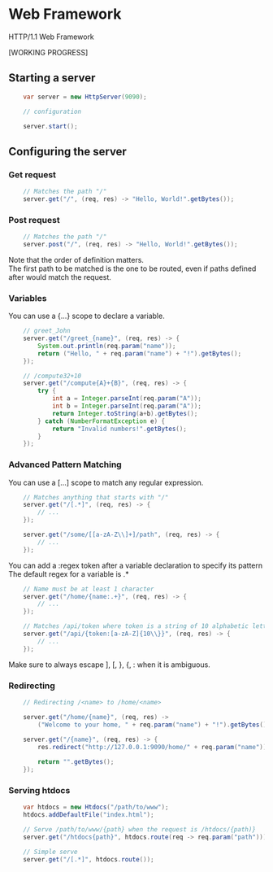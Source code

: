 # Web Framework

HTTP/1.1 Web Framework

[WORKING PROGRESS]

## Starting a server

```java
    var server = new HttpServer(9090);

    // configuration

    server.start();
```

## Configuring the server

### Get request

```java
    // Matches the path "/"
    server.get("/", (req, res) -> "Hello, World!".getBytes());
```

### Post request

```java
    // Matches the path "/"
    server.post("/", (req, res) -> "Hello, World!".getBytes());
```

Note that the order of definition matters.
<br>
The first path to be matched is the one to be routed,
even if paths defined after would match the request.

### Variables

You can use a {...} scope to declare a variable.

```java
    // greet_John
    server.get("/greet_{name}", (req, res) -> {
        System.out.println(req.param("name"));
        return ("Hello, " + req.param("name") + "!").getBytes();
    });

    // /compute32+10
    server.get("/compute{A}+{B}", (req, res) -> {
        try {
            int a = Integer.parseInt(req.param("A"));
            int b = Integer.parseInt(req.param("A"));
            return Integer.toString(a+b).getBytes();
        } catch (NumberFormatException e) {
            return "Invalid numbers!".getBytes();
        }
    });
```

### Advanced Pattern Matching

You can use a [...] scope to match any regular expression.

```java
    // Matches anything that starts with "/"
    server.get("/[.*]", (req, res) -> {
        // ...
    });

    server.get("/some/[[a-zA-Z\\]+]/path", (req, res) -> {
        // ...
    });
```

You can add a :regex token after a variable declaration to specify its pattern
<br>
The default regex for a variable is .* 

```java
    // Name must be at least 1 character
    server.get("/home/{name:.+}", (req, res) -> {
        // ...
    });

    // Matches /api/token where token is a string of 10 alphabetic letters
    server.get("/api/{token:[a-zA-Z]{10\\}}", (req, res) -> {
        // ...
    });
```

Make sure to always escape ], [, }, {, : when it is ambiguous.

### Redirecting

```java    
    // Redirecting /<name> to /home/<name>

    server.get("/home/{name}", (req, res) -> 
        ("Welcome to your home, " + req.param("name") + "!").getBytes());

    server.get("/{name}", (req, res) -> {
        res.redirect("http://127.0.0.1:9090/home/" + req.param("name"));
        
        return "".getBytes();
    });
```

### Serving htdocs

```java
    var htdocs = new Htdocs("/path/to/www");
    htdocs.addDefaultFile("index.html");

    // Serve /path/to/www/{path} when the request is /htdocs/{path)}
    server.get("/htdocs{path}", htdocs.route(req -> req.param("path")));

    // Simple serve
    server.get("/[.*]", htdocs.route());
```

